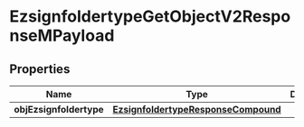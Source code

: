 

# EzsignfoldertypeGetObjectV2ResponseMPayload

## Properties

Name | Type | Description | Notes
------------ | ------------- | ------------- | -------------
**objEzsignfoldertype** | [**EzsignfoldertypeResponseCompound**](EzsignfoldertypeResponseCompound.md) |  | 




